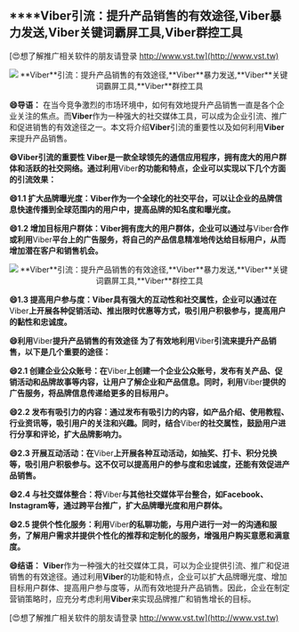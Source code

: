 ## ****Viber**引流：提升产品销售的有效途径,**Viber**暴力发送,**Viber**关键词霸屏工具,**Viber**群控工具**

[😍想了解推广相关软件的朋友请登录 http://www.vst.tw](http://www.vst.tw)

 <center><img src="https://vst.tw/MP4/tuiguang/png/1.png" alt="**Viber**引流：提升产品销售的有效途径,**Viber**暴力发送,**Viber**关键词霸屏工具,**Viber**群控工具"></center>

**😄导语：**
在当今竞争激烈的市场环境中，如何有效地提升产品销售一直是各个企业关注的焦点。而**Viber**作为一种强大的社交媒体工具，可以成为企业引流、推广和促进销售的有效途径之一。本文将介绍**Viber**引流的重要性以及如何利用**Viber**来提升产品销售。

**😄**Viber**引流的重要性 **Viber**是一款全球领先的通信应用程序，拥有庞大的用户群体和活跃的社交网络。通过利用**Viber**的功能和特点，企业可以实现以下几个方面的引流效果：**

**😄1.1 扩大品牌曝光度：**Viber**作为一个全球化的社交平台，可以让企业的品牌信息快速传播到全球范围内的用户中，提高品牌的知名度和曝光度。**

**😄1.2 增加目标用户群体：**Viber**拥有庞大的用户群体，企业可以通过与**Viber**合作或利用**Viber**平台上的广告服务，将自己的产品信息精准地传达给目标用户，从而增加潜在客户和销售机会。**

 <center><img src="https://vst.tw/MP4/tuiguang/png/7.png" alt="**Viber**引流：提升产品销售的有效途径,**Viber**暴力发送,**Viber**关键词霸屏工具,**Viber**群控工具"></center>

**😄1.3 提高用户参与度：**Viber**具有强大的互动性和社交属性，企业可以通过在**Viber**上开展各种促销活动、推出限时优惠等方式，吸引用户积极参与，提高用户的黏性和忠诚度。**

**😄利用**Viber**提升产品销售的有效途径 为了有效地利用**Viber**引流来提升产品销售，以下是几个重要的途径：**

**😄2.1 创建企业公众账号：在**Viber**上创建一个企业公众账号，发布有关产品、促销活动和品牌故事等内容，让用户了解企业和产品信息。同时，利用**Viber**提供的广告服务，将品牌信息传递给更多的目标用户。**

**😄2.2 发布有吸引力的内容：通过发布有吸引力的内容，如产品介绍、使用教程、行业资讯等，吸引用户的关注和兴趣。同时，结合**Viber**的社交属性，鼓励用户进行分享和评论，扩大品牌影响力。**

**😄2.3 开展互动活动：在**Viber**上开展各种互动活动，如抽奖、打卡、积分兑换等，吸引用户积极参与。这不仅可以提高用户的参与度和忠诚度，还能有效促进产品销售。**

**😄2.4 与社交媒体整合：将**Viber**与其他社交媒体平台整合，如Facebook、Instagram等，通过跨平台推广，扩大品牌曝光度和用户群体。**

**😄2.5 提供个性化服务：利用**Viber**的私聊功能，与用户进行一对一的沟通和服务，了解用户需求并提供个性化的推荐和定制化的服务，增强用户购买意愿和满意度。**

**😄结语：**
**Viber**作为一种强大的社交媒体工具，可以为企业提供引流、推广和促进销售的有效途径。通过利用**Viber**的功能和特点，企业可以扩大品牌曝光度、增加目标用户群体、提高用户参与度等，从而有效地提升产品销售。因此，企业在制定营销策略时，应充分考虑利用**Viber**来实现品牌推广和销售增长的目标。

[😍想了解推广相关软件的朋友请登录 http://www.vst.tw](http://www.vst.tw)



